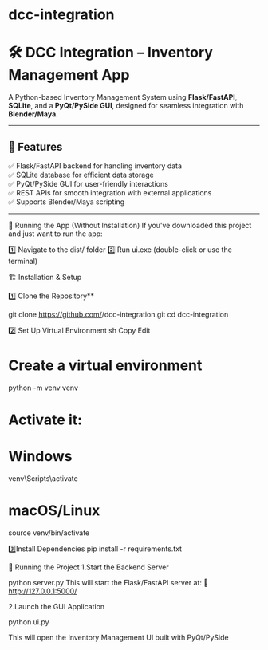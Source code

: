 # dcc-integration
# 🛠️ DCC Integration – Inventory Management App

A Python-based Inventory Management System using **Flask/FastAPI**, **SQLite**, and a **PyQt/PySide GUI**, designed for seamless integration with **Blender/Maya**.

---

## 🚀 Features  
✅ Flask/FastAPI backend for handling inventory data  
✅ SQLite database for efficient data storage  
✅ PyQt/PySide GUI for user-friendly interactions  
✅ REST APIs for smooth integration with external applications  
✅ Supports Blender/Maya scripting  

---
🎯 Running the App (Without Installation)
If you've downloaded this project and just want to run the app:

1️⃣ Navigate to the dist/ folder
2️⃣ Run ui.exe (double-click or use the terminal)

🏗️ Installation & Setup  

1️⃣ Clone the Repository**  

git clone https://github.com/<your-username>/dcc-integration.git
cd dcc-integration

2️⃣ Set Up Virtual Environment
sh
Copy
Edit
# Create a virtual environment
python -m venv venv

# Activate it:
# Windows
venv\Scripts\activate
# macOS/Linux
source venv/bin/activate


3️⃣Install Dependencies
pip install -r requirements.txt


🚦 Running the Project
1️.Start the Backend Server

python server.py
This will start the Flask/FastAPI server at:
🔗 http://127.0.0.1:5000/

2️.Launch the GUI Application

python ui.py

This will open the Inventory Management UI built with PyQt/PySide
